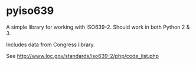 pyiso639
========
A simple library for working with ISO639-2.
Should work in both Python 2 & 3.

Includes data from Congress library.

See http://www.loc.gov/standards/iso639-2/php/code_list.php
